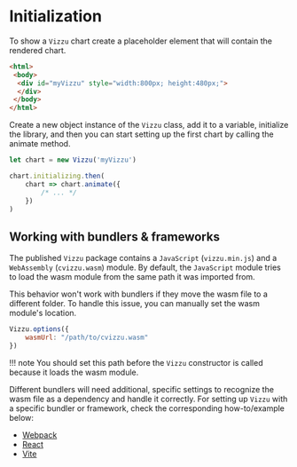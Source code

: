 # Initialization

To show a `Vizzu` chart create a placeholder element that will contain the
rendered chart.

```html
<html>
 <body>
  <div id="myVizzu" style="width:800px; height:480px;">
  </div>
 </body>
</html>

```

Create a new object instance of the `Vizzu` class, add it to a variable,
initialize the library, and then you can start setting up the first chart by
calling the animate method.

```javascript
let chart = new Vizzu('myVizzu')

chart.initializing.then(
    chart => chart.animate({
        /* ... */
    })
)
```

## Working with bundlers & frameworks

The published `Vizzu` package contains a `JavaScript` (`vizzu.min.js`) and a
`WebAssembly` (`cvizzu.wasm`) module. By default, the `JavaScript` module tries
to load the wasm module from the same path it was imported from.

This behavior won't work with bundlers if they move the wasm file to a different
folder. To handle this issue, you can manually set the wasm module's location.

```javascript
Vizzu.options({
    wasmUrl: "/path/to/cvizzu.wasm"
})
```

!!! note
    You should set this path before the `Vizzu` constructor is called because it
    loads the wasm module.

Different bundlers will need additional, specific settings to recognize the wasm
file as a dependency and handle it correctly. For setting up `Vizzu` with a
specific bundler or framework, check the corresponding how-to/example below:

- [Webpack](https://github.com/vizzuhq/vizzu-webpack-demo)
- [React](https://github.com/vizzuhq/vizzu-react-example)
- [Vite](https://github.com/vizzuhq/vizzu-vite-demo)
